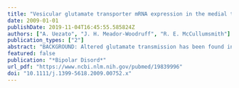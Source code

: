 ```yaml
---
title: "Vesicular glutamate transporter mRNA expression in the medial temporal lobe in major depressive disorder, bipolar disorder, and schizophrenia"
date: 2009-01-01
publishDate: 2019-11-04T16:45:55.585824Z
authors: ["A. Uezato", "J. H. Meador-Woodruff", "R. E. McCullumsmith"]
publication_types: ["2"]
abstract: "BACKGROUND: Altered glutamate transmission has been found in the medial temporal lobe in severe psychiatric illnesses, including major depressive disorder (MDD) and bipolar disorder (BD). The vesicular glutamate transporters (VGLUTs) have a pivotal role in presynaptic release of glutamate into the synaptic cleft. We investigated this presynaptic marker in major psychiatric illness by measuring transcript expression of the VGLUTs in the medial temporal lobe. METHODS: The study sample comprised four groups of 13 subjects with MDD, BD, or schizophrenia (SCZ), and a comparison group from the Stanley Foundation Neuropathology Consortium. In situ hybridization was performed to quantify messenger RNA (mRNA) expression of VGLUT 1, 2, and 3 in medial temporal lobe structures. We also examined the same areas of rats treated with antidepressants, a mood stabilizer, and antipsychotics to assess the effects of these medications on VGLUT mRNA expression. RESULTS: We found decreased VGLUT1 mRNA expression in both MDD and BD in the entorhinal cortex (ERC), decreased VGLUT2 mRNA expression in MDD in the middle temporal gyrus, and increased VGLUT2 mRNA expression in SCZ in the inferior temporal gyrus (ITG). We also found a negative correlation between age and VGLUT1 mRNA expression in BD in the ERC and ITG. We did not find any changes in VGLUT mRNA expression in the hippocampus in any diagnostic group. We found decreased VGLUT1 mRNA expression in rats treated with haloperidol in the temporal cortex. CONCLUSIONS: These data indicate region-specific alterations of presynaptic glutamate innervation in the medial temporal lobe in the mood disorders."
featured: false
publication: "*Bipolar Disord*"
url_pdf: "https://www.ncbi.nlm.nih.gov/pubmed/19839996"
doi: "10.1111/j.1399-5618.2009.00752.x"
---
```


